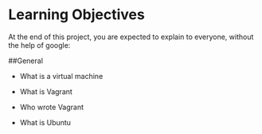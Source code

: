 # Learning Objectives

At the end of this project, you are expected to explain to  everyone, without the help of google:

##General

* What is a virtual machine

* What is Vagrant

* Who wrote Vagrant

* What is Ubuntu
